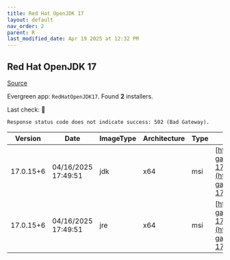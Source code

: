 ```yaml
---
title: Red Hat OpenJDK 17
layout: default
nav_order: 2
parent: R
last_modified_date: Apr 19 2025 at 12:32 PM
---
```


## Red Hat OpenJDK 17

[Source](https://developers.redhat.com/products/openjdk/overview)

Evergreen app: `RedHatOpenJDK17`. Found **2** installers.

Last check: 🔴
```
Response status code does not indicate success: 502 (Bad Gateway).
```

| Version   | Date                | ImageType | Architecture | Type | URI                                                                                                                                                                                                                                                                        |
| --------- | ------------------- | --------- | ------------ | ---- | -------------------------------------------------------------------------------------------------------------------------------------------------------------------------------------------------------------------------------------------------------------------------- |
| 17.0.15+6 | 04/16/2025 17:49:51 | jdk       | x64          | msi  | [https://developers.redhat.com/content-gateway/file/pub/openjdk/adoptium/April_2025/java-17-openjdk-17.0.15.0.6-1.win.jdk.x86_64.msi](https://developers.redhat.com/content-gateway/file/pub/openjdk/adoptium/April_2025/java-17-openjdk-17.0.15.0.6-1.win.jdk.x86_64.msi) |
| 17.0.15+6 | 04/16/2025 17:49:51 | jre       | x64          | msi  | [https://developers.redhat.com/content-gateway/file/pub/openjdk/adoptium/April_2025/java-17-openjdk-17.0.15.0.6-1.win.jre.x86_64.msi](https://developers.redhat.com/content-gateway/file/pub/openjdk/adoptium/April_2025/java-17-openjdk-17.0.15.0.6-1.win.jre.x86_64.msi) |
